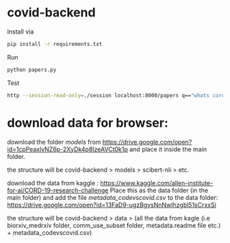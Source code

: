 # covid-backend

Install via

```bash
pip install -r requirements.txt
```

Run

```bash
python papers.py
```

Test

```bash
http --session-read-only=./session localhost:8000/papers q=="whats corona"
```


# download data for browser:

download the folder *models* from 
https://drive.google.com/open?id=1cpPeaxlvNZ6p-2XyDk4p8IzeAVCt0k1p
and place it inside the main folder.

the structure will be covid-backend > models > scibert-nli > etc.

download the data from kaggle :
https://www.kaggle.com/allen-institute-for-ai/CORD-19-research-challenge
Place this as the data folder (in the main folder) and add the file 
*metadata_codevscovid.csv* to the data folder: 
https://drive.google.com/open?id=13FaD9-ugzBgysNnNwIhzgbl51sCrxxSi

the structure will be covid-backend > data > (all the data from kagle (i.e biorxiv_medrxiv folder, comm_use_subset folder,  metadata.readme file etc.) + metadata_codevscovid.csv)
